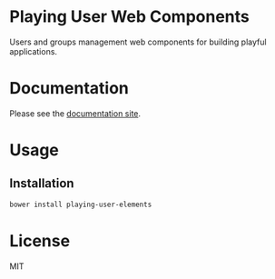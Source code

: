 Playing User Web Components
===========================

Users and groups management web components for building playful applications.

# Documentation

Please see the [documentation site](https://playingio.github.io).

# Usage

## Installation

```bash
bower install playing-user-elements
```

# License

MIT